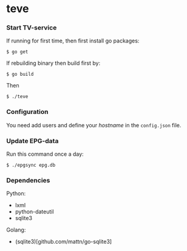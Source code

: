 # teve

### Start TV-service

If running for first time, then first install go packages:

`$ go get`

If rebuilding binary then build first by:

`$ go build`

Then

`$ ./teve`

### Configuration

You need add users and define your *hostname* in the `config.json` file.

### Update EPG-data

Run this command once a day:

`$ ./epgsync epg.db`

### Dependencies

Python:

- lxml
- python-dateutil
- sqlite3

Golang:

- (sqlite3)[github.com/mattn/go-sqlite3]
